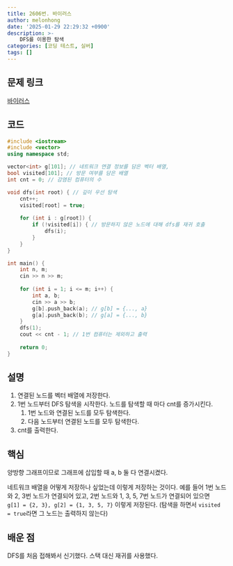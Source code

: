 ```yaml
---
title: 2606번. 바이러스
author: melonhong
date: '2025-01-29 22:29:32 +0900'
description: >-
    DFS를 이용한 탐색
categories: [코딩 테스트, 실버]
tags: []
---
```

## 문제 링크
[바이러스](https://www.acmicpc.net/problem/2606)


## 코드

```c++
#include <iostream>
#include <vector>
using namespace std;

vector<int> g[101]; // 네트워크 연결 정보를 담은 벡터 배열, 
bool visited[101]; // 방문 여부를 담은 배열
int cnt = 0; // 감염된 컴퓨터의 수

void dfs(int root) { // 깊이 우선 탐색
    cnt++;
    visited[root] = true;
    
    for (int i : g[root]) {
        if (!visited[i]) { // 방문하지 않은 노드에 대해 dfs를 재귀 호출
            dfs(i);  
        }
    }
}

int main() {
    int n, m;
    cin >> n >> m;
    
    for (int i = 1; i <= m; i++) {
        int a, b;
        cin >> a >> b;
        g[b].push_back(a); // g[b] = {..., a}
        g[a].push_back(b); // g[a] = {..., b}
    }
    dfs(1);
    cout << cnt - 1; // 1번 컴퓨터는 제외하고 출력
    
    return 0;
}
```


## 설명
1. 연결된 노드를 벡터 배열에 저장한다.
2. 1번 노드부터 DFS 탐색을 시작한다. 노드를 탐색할 때 마다 cnt를 증가시킨다.
    1. 1번 노드와 연결된 노드를 모두 탐색한다.
    2. 다음 노드부터 연결된 노드를 모두 탐색한다.
3. cnt를 출력한다.


## 핵심
양방향 그래프이므로 그래프에 삽입할 때 a, b 둘 다 연결시켰다.  

네트워크 배열을 어떻게 저장하나 싶었는데 이렇게 저장하는 것이다. 예를 들어 1번 노드와 2, 3번 노드가 연결되어 있고, 2번 노드와 1, 3, 5, 7번 노드가 연결되어 있으면  
`g[1] = {2, 3}, g[2] = {1, 3, 5, 7}` 이렇게 저장된다. (탐색을 하면서 `visited = true`라면 그 노드는 출력하지 않는다)


## 배운 점
DFS를 처음 접해봐서 신기했다. 스택 대신 재귀를 사용했다.